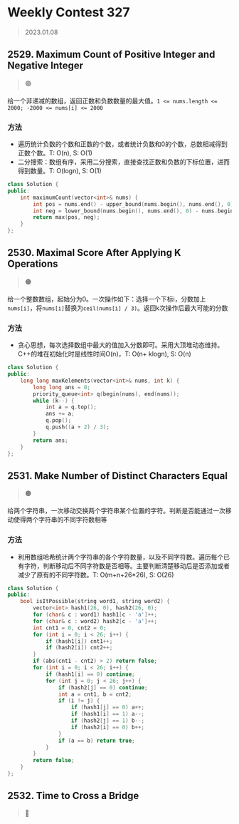 # Weekly Contest 327
> 2023.01.08

## 2529. Maximum Count of Positive Integer and Negative Integer

> :green_circle:

给一个非递减的数组，返回正数和负数数量的最大值。`1 <= nums.length <= 2000; -2000 <= nums[i] <= 2000`

### 方法

- 遍历统计负数的个数和正数的个数，或者统计负数和0的个数，总数相减得到正数个数。T: O(n), S: O(1)
- 二分搜索：数组有序，采用二分搜索，直接查找正数和负数的下标位置，进而得到数量。T: O(logn), S: O(1)

```cpp
class Solution {
public:
    int maximumCount(vector<int>& nums) {
        int pos = nums.end() - upper_bound(nums.begin(), nums.end(), 0);
        int neg = lower_bound(nums.begin(), nums.end(), 0) - nums.begin();
        return max(pos, neg);
    }
};
```

## 2530. Maximal Score After Applying K Operations

> :orange_circle:

给一个整数数组，起始分为0。一次操作如下：选择一个下标i，分数加上`nums[i]`，将`nums[i]`替换为`ceil(nums[i] / 3)`。返回k次操作后最大可能的分数

### 方法

- 贪心思想，每次选择数组中最大的值加入分数即可。采用大顶堆动态维持。C++的堆在初始化时是线性时间O(n)，T: O(n+ klogn), S: O(n)

```cpp
class Solution {
public:
    long long maxKelements(vector<int>& nums, int k) {
        long long ans = 0;
        priority_queue<int> q(begin(nums), end(nums));
        while (k--) {
            int a = q.top();
            ans += a;
            q.pop();
            q.push((a + 2) / 3);
        }
        return ans;
    }
};
```

## 2531. Make Number of Distinct Characters Equal

> :orange_circle:

给两个字符串，一次移动交换两个字符串某个位置的字符。判断是否能通过一次移动使得两个字符串的不同字符数相等

### 方法

- 利用数组哈希统计两个字符串的各个字符数量，以及不同字符数。遍历每个已有字符，判断移动后不同字符数是否相等。主要判断清楚移动后是否添加或者减少了原有的不同字符数。T: O(m+n+26*26), S: O(26)

```cpp
class Solution {
public:
    bool isItPossible(string word1, string word2) {
        vector<int> hash1(26, 0), hash2(26, 0);
        for (char& c : word1) hash1[c - 'a']++;
        for (char& c : word2) hash2[c - 'a']++;
        int cnt1 = 0, cnt2 = 0;
        for (int i = 0; i < 26; i++) {
            if (hash1[i]) cnt1++;
            if (hash2[i]) cnt2++;
        }
        if (abs(cnt1 - cnt2) > 2) return false;
        for (int i = 0; i < 26; i++) {
            if (hash1[i] == 0) continue;
            for (int j = 0; j < 26; j++) {
                if (hash2[j] == 0) continue;
                int a = cnt1, b = cnt2;
                if (i != j) {
                    if (hash1[j] == 0) a++;
                    if (hash1[i] == 1) a--;
                    if (hash2[j] == 1) b--;
                    if (hash2[i] == 0) b++;
                }
                if (a == b) return true;
            }
        }
        return false;
    }
};
```

## 2532. Time to Cross a Bridge

> :red_circle:
